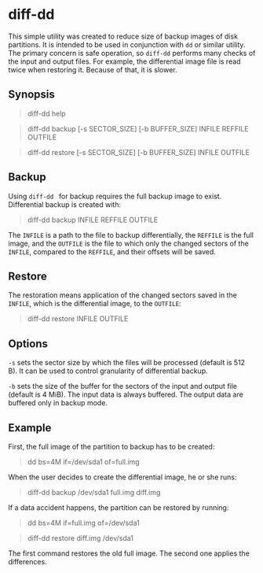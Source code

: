 # diff-dd

This simple utility was created to reduce size of backup images of disk
partitions. It is intended to be used in conjunction with ```dd``` or similar
utility. The primary concern is safe operation, so ```diff-dd``` performs many
checks of the input and output files. For example, the differential image file
is read twice when restoring it. Because of that, it is slower.

## Synopsis

> diff-dd help

> diff-dd backup [-s SECTOR_SIZE] [-b BUFFER_SIZE] INFILE REFFILE OUTFILE

> diff-dd restore [-s SECTOR_SIZE] [-b BUFFER_SIZE] INFILE OUTFILE

## Backup

Using ```diff-dd ``` for backup requires the full backup image to
exist. Differential backup is created with:

> diff-dd backup INFILE REFFILE OUTFILE

The ```INFILE``` is a path to the file to backup differentially, the
```REFFILE``` is the full image, and the ```OUTFILE``` is the file to
which only the changed sectors of the ```INFILE```, compared to the
```REFFILE```, and their offsets will be saved.

## Restore

The restoration means application of the changed sectors saved in the
```INFILE```, which is the differential image, to the ```OUTFILE```:

> diff-dd restore INFILE OUTFILE

## Options

```-s``` sets the sector size by which the files will be processed
(default is 512 B). It can be used to control granularity of
differential backup.

```-b``` sets the size of the buffer for the sectors of the input and
output file (default is 4 MiB). The input data is always buffered. The
output data are buffered only in backup mode.

## Example

First, the full image of the partition to backup has to be created:

> dd bs=4M if=/dev/sda1 of=full.img

When the user decides to create the differential image, he or she runs:

> diff-dd backup /dev/sda1 full.img diff.img

If a data accident happens, the partition can be restored by running:

> dd bs=4M if=full.img of=/dev/sda1

> diff-dd restore diff.img /dev/sda1

The first command restores the old full image. The second one applies
the differences.
